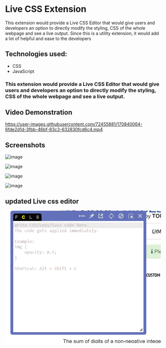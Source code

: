 # **Live CSS Extension**

This extension would provide a Live CSS Editor that would give users and developers an option to directly modify the styling, CSS of the whole webpage and see a live output.
Since this is a utility extension, it would add a lot of helpful and ease to the developers

## Technologies used:
- CSS
- JavaScript

### This extension would provide a Live CSS Editor that would give users and developers an option to directly modify the styling, CSS of the whole webpage and see a live output.


## Video Demonstration
https://user-images.githubusercontent.com/72455881/170840064-6fde2d1d-3fbb-46bf-83c3-632830fcd6c4.mp4



## Screenshots
![image](https://user-images.githubusercontent.com/72455881/170839770-1128ef33-40b9-4c3b-aec1-5dd386a9ca0b.png)

![image](https://user-images.githubusercontent.com/72455881/170839787-80208257-0eda-4553-9f5e-6d12f4d1c382.png)

![image](https://user-images.githubusercontent.com/72455881/170839805-dc9f2fdc-ca12-4fa4-a084-f3761147ea53.png)

![image](https://user-images.githubusercontent.com/72455881/170839821-c50f5466-f4bd-4165-81e7-9744f6b9fdf4.png)


## updated Live css editor

  ![Extension](./1.png)